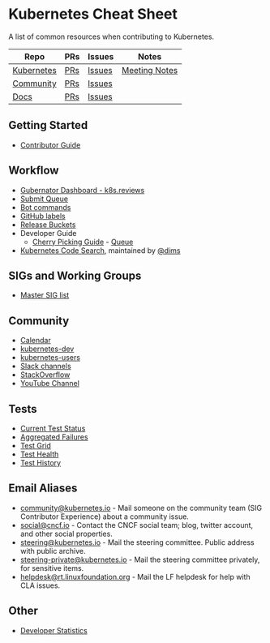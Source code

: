 # Kubernetes Cheat Sheet

A list of common resources when contributing to Kubernetes.

| Repo | PRs | Issues | Notes |
| ---- | --- | ------ | ----- |
| [Kubernetes](https://github.com/kubernetes/kubernetes) | [PRs](https://github.com/kubernetes/kubernetes/pulls) | [Issues](https://github.com/kubernetes/kubernetes/issues) | [Meeting Notes](http://bit.ly/kubenotes)
| [Community](https://github.com/kubernetes/community) | [PRs](https://github.com/kubernetes/community/pulls) | [Issues](https://github.com/kubernetes/community/issues) |
| [Docs](https://github.com/kubernetes/website) | [PRs](https://github.com/kubernetes/website/pulls) | [Issues](https://github.com/kubernetes/website/issues)

## Getting Started

- [Contributor Guide](https://github.com/kubernetes/community/blob/master/contributors/guide/README.md) 

## Workflow

- [Gubernator Dashboard - k8s.reviews](https://k8s-gubernator.appspot.com/pr)
- [Submit Queue](https://submit-queue.k8s.io)
- [Bot commands](https://go.k8s.io/bot-commands)
- [GitHub labels](https://go.k8s.io/github-labels)
- [Release Buckets](https://gcsweb.k8s.io/gcs/kubernetes-release/)
- Developer Guide
  - [Cherry Picking Guide](/contributors/devel/cherry-picks.md) - [Queue](https://cherrypick.k8s.io/#/queue)
- [Kubernetes Code Search](https://cs.k8s.io/), maintained by [@dims](https://github.com/dims)


## SIGs and Working Groups

- [Master SIG list](/sig-list.md#master-sig-list)

## Community

- [Calendar](https://calendar.google.com/calendar/embed?src=cgnt364vd8s86hr2phapfjc6uk%40group.calendar.google.com)
- [kubernetes-dev](https://groups.google.com/forum/#!forum/kubernetes-dev)
- [kubernetes-users](https://groups.google.com/forum/#!forum/kubernetes-users)
- [Slack channels](http://slack.k8s.io/)
- [StackOverflow](https://stackoverflow.com/questions/tagged/kubernetes)
- [YouTube Channel](https://www.youtube.com/c/KubernetesCommunity/)

## Tests

- [Current Test Status](https://prow.k8s.io/)
- [Aggregated Failures](https://go.k8s.io/triage)
- [Test Grid](https://testgrid.k8s.io)
- [Test Health](https://go.k8s.io/test-health)
- [Test History](https://go.k8s.io/test-history)

## Email Aliases

- community@kubernetes.io - Mail someone on the community team (SIG Contributor Experience) about a community issue.
- social@cncf.io - Contact the CNCF social team; blog, twitter account, and other social properties.
- steering@kubernetes.io - Mail the steering committee. Public address with public archive.
- steering-private@kubernetes.io - Mail the steering committee privately, for sensitive items.
- helpdesk@rt.linuxfoundation.org - Mail the LF helpdesk for help with CLA issues.

## Other

- [Developer Statistics](https://k8s.devstats.cncf.io)
